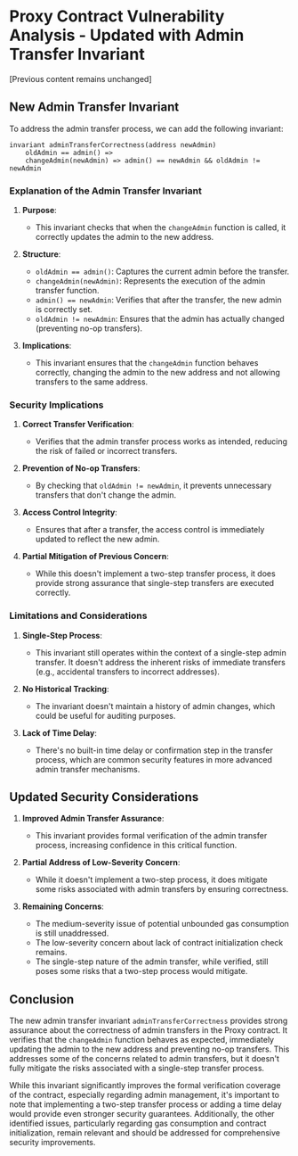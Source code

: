 # Proxy Contract Vulnerability Analysis - Updated with Admin Transfer Invariant

[Previous content remains unchanged]

## New Admin Transfer Invariant

To address the admin transfer process, we can add the following invariant:

```solidity
invariant adminTransferCorrectness(address newAdmin)
    oldAdmin == admin() =>
    changeAdmin(newAdmin) => admin() == newAdmin && oldAdmin != newAdmin
```

### Explanation of the Admin Transfer Invariant

1. **Purpose**: 
   - This invariant checks that when the `changeAdmin` function is called, it correctly updates the admin to the new address.

2. **Structure**:
   - `oldAdmin == admin()`: Captures the current admin before the transfer.
   - `changeAdmin(newAdmin)`: Represents the execution of the admin transfer function.
   - `admin() == newAdmin`: Verifies that after the transfer, the new admin is correctly set.
   - `oldAdmin != newAdmin`: Ensures that the admin has actually changed (preventing no-op transfers).

3. **Implications**:
   - This invariant ensures that the `changeAdmin` function behaves correctly, changing the admin to the new address and not allowing transfers to the same address.

### Security Implications

1. **Correct Transfer Verification**: 
   - Verifies that the admin transfer process works as intended, reducing the risk of failed or incorrect transfers.

2. **Prevention of No-op Transfers**: 
   - By checking that `oldAdmin != newAdmin`, it prevents unnecessary transfers that don't change the admin.

3. **Access Control Integrity**: 
   - Ensures that after a transfer, the access control is immediately updated to reflect the new admin.

4. **Partial Mitigation of Previous Concern**: 
   - While this doesn't implement a two-step transfer process, it does provide strong assurance that single-step transfers are executed correctly.

### Limitations and Considerations

1. **Single-Step Process**: 
   - This invariant still operates within the context of a single-step admin transfer. It doesn't address the inherent risks of immediate transfers (e.g., accidental transfers to incorrect addresses).

2. **No Historical Tracking**: 
   - The invariant doesn't maintain a history of admin changes, which could be useful for auditing purposes.

3. **Lack of Time Delay**: 
   - There's no built-in time delay or confirmation step in the transfer process, which are common security features in more advanced admin transfer mechanisms.

## Updated Security Considerations

1. **Improved Admin Transfer Assurance**: 
   - This invariant provides formal verification of the admin transfer process, increasing confidence in this critical function.

2. **Partial Address of Low-Severity Concern**: 
   - While it doesn't implement a two-step process, it does mitigate some risks associated with admin transfers by ensuring correctness.

3. **Remaining Concerns**: 
   - The medium-severity issue of potential unbounded gas consumption is still unaddressed.
   - The low-severity concern about lack of contract initialization check remains.
   - The single-step nature of the admin transfer, while verified, still poses some risks that a two-step process would mitigate.

## Conclusion
The new admin transfer invariant `adminTransferCorrectness` provides strong assurance about the correctness of admin transfers in the Proxy contract. It verifies that the `changeAdmin` function behaves as expected, immediately updating the admin to the new address and preventing no-op transfers. This addresses some of the concerns related to admin transfers, but it doesn't fully mitigate the risks associated with a single-step transfer process. 

While this invariant significantly improves the formal verification coverage of the contract, especially regarding admin management, it's important to note that implementing a two-step transfer process or adding a time delay would provide even stronger security guarantees. Additionally, the other identified issues, particularly regarding gas consumption and contract initialization, remain relevant and should be addressed for comprehensive security improvements.
